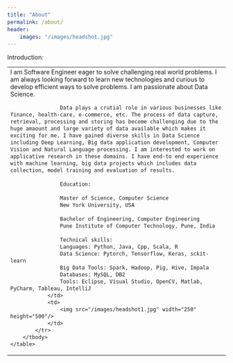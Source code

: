 ```yaml
---
title: "About"
permalink: /about/
header:
    images: "/images/headshot.jpg"
---
```

Introduction:
<p class="alignright">
    <table>
        <tbody>
            <tr>
                <td>
                    I am Software Engineer eager to solve challenging real world problems. I am always looking forward to learn new technologies and curious to develop efficient ways to solve problems. I am passionate about Data Science. 

                    Data plays a crutial role in various businesses like finance, health-care, e-commerce, etc. The process of data capture, retrieval, processing and storing has become challenging due to the huge amaount and large variety of data available which makes it exciting for me. I have gained diverse skills in Data Science including Deep Learning, Big data application development, Computer Vision and Natural Language processing. I am interested to work on applicative research in these domains. I have end-to end experience with machine learning, big data projects which includes data collection, model training and evaluation of results. 

                    Education:

                    Master of Science, Computer Science
                    New York University, USA

                    Bachelor of Engineering, Computer Engineering
                    Pune Institute of Computer Technology, Pune, India

                    Technical skills:  
                    Languages: Python, Java, Cpp, Scala, R  
                    Data Science: Pytorch, Tensorflow, Keras, sckit-learn  
                    Big Data Tools: Spark, Hadoop, Pig, Hive, Impala  
                    Databases: MySQL, DB2  
                    Tools: Eclipse, Visual Studio, OpenCV, Matlab, PyCharm, Tableau, IntelliJ
                </td>
                <td>
                    <img src="/images/headshot1.jpg" width="250" height="500"/>
                </td>
            </tr>
        </tbody>
    </table>
</p>

<style>
.alignright {
    text-align: right;
}
</style>